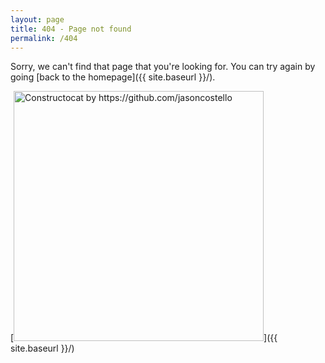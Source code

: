 ```yaml
---
layout: page
title: 404 - Page not found
permalink: /404
---
```


Sorry, we can't find that page that you're looking for. You can try again by going [back to the homepage]({{ site.baseurl }}/).

[<img src="{{ site.baseurl }}../images/404.jpg" alt="Constructocat by https://github.com/jasoncostello" style="width: 400px;"/>]({{ site.baseurl }}/)
